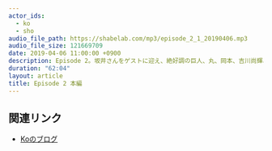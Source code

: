```yaml
---
actor_ids:
  - ko
  - sho
audio_file_path: https://shabelab.com/mp3/episode_2_1_20190406.mp3
audio_file_size: 121669709
date: 2019-04-06 11:00:00 +0900
description: Episode 2。坂井さんをゲストに迎え、絶好調の巨人、丸、岡本、吉川尚輝、炭谷について話しました。
duration: "62:04"
layout: article
title: Episode 2 本編
---
```


## 関連リンク

- [Koのブログ](https://kouohhashi.qrunch.io/)
